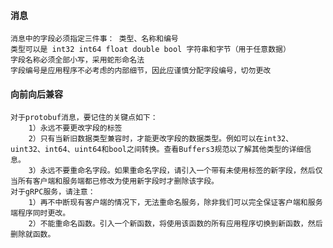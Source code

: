 #### 消息

    消息中的字段必须指定三件事： 类型、名称和编号
    类型可以是 int32 int64 float double bool 字符串和字节（用于任意数据）
    字段名称必须全部小写，采用蛇形命名法
    字段编号是应用程序不必考虑的内部细节，因此应谨慎分配字段编号，切勿更改

#### 向前向后兼容

    对于protobuf消息，要记住的关键点如下：
        1）永远不要更改字段的标签
        2）只有当新旧数据类型兼容时，才能更改字段的数据类型。例如可以在int32、uint32、int64、uint64和bool之间转换。查看Buffers3规范以了解其他类型的详细信息。
        3）永远不要重命名字段。如果重命名字段，请引入一个带有未使用标签的新字段，然后仅当所有客户端和服务端都已修改为使用新字段时才删除该字段。
    对于gRPC服务，请注意：
        1）再不中断现有客户端的情况下，无法重命名服务，除非我们可以完全保证客户端和服务端程序同时更改。
        2）不能重命名函数。引入一个新函数，将使用该函数的所有应用程序切换到新函数，然后删除就函数。